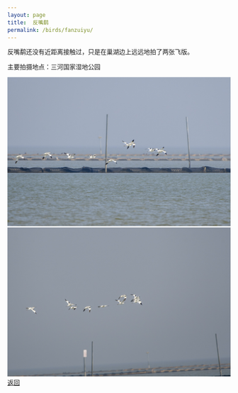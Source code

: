 ```yaml
---
layout: page
title: 	反嘴鹬
permalink: /birds/fanzuiyu/
---
```

反嘴鹬还没有近距离接触过，只是在巢湖边上远远地拍了两张飞版。

主要拍摄地点：三河国家湿地公园

![](../picture/反嘴鹬/DSC_3135-NEF_DxO_DeepPRIME.jpg)
![](../picture/反嘴鹬/DSC_3136-NEF_DxO_DeepPRIME.jpg)
[返回](../../)
